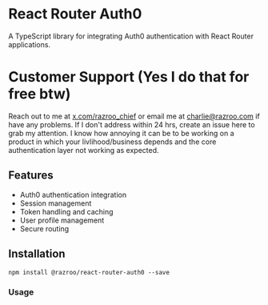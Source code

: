 # React Router Auth0

A TypeScript library for integrating Auth0 authentication with React Router applications.

# Customer Support (Yes I do that for free btw)
Reach out to me at [x.com/razroo_chief](https://x.com/razroo_chief) or email me at charlie@razroo.com if have any problems. If I don't address within 24 hrs, create an issue here to grab my attention. I know how annoying it can be to be working on a product in which your livlihood/business depends and the core authentication layer not working as expected.

## Features

- Auth0 authentication integration
- Session management
- Token handling and caching
- User profile management
- Secure routing

## Installation
```
npm install @razroo/react-router-auth0 --save
```
### Usage

